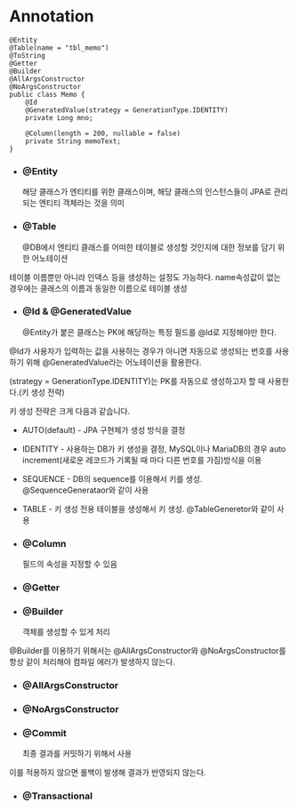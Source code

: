 # Annotation

```
@Entity
@Table(name = "tbl_memo")
@ToString
@Getter
@Builder
@AllArgsConstructor
@NoArgsConstructor
public class Memo {
    @Id
    @GeneratedValue(strategy = GenerationType.IDENTITY)
    private Long mno;

    @Column(length = 200, nullable = false)
    private String memoText;
}
```

- ### @Entity
  해당 클래스가 엔티티를 위한 클래스이며, 해당 클래스의 인스턴스들이 JPA로 관리되는 엔티티 객체라는 것을 의미
- ### @Table
  @DB에서 엔티티 클래스를 어떠한 테이블로 생성할 것인지에 대한 정보를 담기 위한 어노테이션

테이블 이름뿐만 아니라 인덱스 등을 생성하는 설정도 가능하다.
name속성값이 없는 경우에는 클래스의 이름과 동일한 이름으로 테이블 생성

- ### @Id & @GeneratedValue
  @Entity가 붙은 클래스는 PK에 해당하는 특정 필드를 @Id로 지정해야만 한다.

@Id가 사용자가 입력하는 값을 사용하는 경우가 아니면 자동으로 생성되는 번호를 사용하기 위해 @GeneratedValue라는 어노테이션을 활용한다.

(strategy = GenerationType.IDENTITY)는 PK를 자동으로 생성하고자 할 때 사용한다.(키 생성 전략)

키 생성 전략은 크게 다음과 같습니다.

- AUTO(default) - JPA 구현체가 생성 방식을 결정
- IDENTITY - 사용하는 DB가 키 생성을 결정, MySQL이나 MariaDB의 경우 auto increment(새로운 레코드가 기록될 때 마다 다른 번호를 가짐)방식을 이용
- SEQUENCE - DB의 sequence를 이용해서 키를 생성. @SequenceGenerataor와 같이 사용
- TABLE - 키 생성 전용 테이블을 생성해서 키 생성. @TableGeneretor와 같이 사용

- ### @Column

  필드의 속성을 지정할 수 있음

- ### @Getter

- ### @Builder
  객체를 생성할 수 있게 처리

@Builder를 이용하기 위해서는 @AllArgsConstructor와 @NoArgsConstructor를 항상 같이 처리해야 컴파일 에러가 발생하지 않는다.

- ### @AllArgsConstructor

- ### @NoArgsConstructor

- ### @Commit
  최종 결과를 커밋하기 위해서 사용

이를 적용하지 않으면 롤백이 발생해 결과가 반영되지 않는다.

- ### @Transactional
